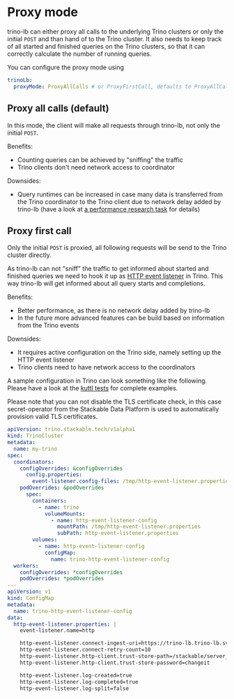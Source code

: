 # Proxy mode

trino-lb can either proxy all calls to the underlying Trino clusters or only the initial `POST` and than hand of to the Trino cluster.
It also needs to keep track of all started and finished queries on the Trino clusters, so that it can correctly calculate the number of running queries.

You can configure the proxy mode using

```yaml
trinoLb:
  proxyMode: ProxyAllCalls # or ProxyFirstCall, defaults to ProxyAllCalls
```

## Proxy all calls (default)

In this mode, the client will make all requests through trino-lb, not only the initial `POST`.

Benefits:

* Counting queries can be achieved by "sniffing" the traffic
* Trino clients don't need network access to coordinator

Downsides:

* Query runtimes can be increased in case many data is transferred from the Trino coordinator to the Trino client due to network delay added by trino-lb (have a look at [a performance research task](https://github.com/stackabletech/trino-lb/issues/72) for details)

## Proxy first call

Only the initial `POST` is proxied, all following requests will be send to the Trino cluster directly.

As trino-lb can not "sniff" the traffic to get informed about started and finished queries we need to hook it up as [HTTP event listener](https://trino.io/docs/current/admin/event-listeners-http.html) in Trino.
This way trino-lb will get informed about all query starts and completions.

Benefits:

* Better performance, as there is no network delay added by trino-lb
* In the future more advanced features can be build based on information from the Trino events

Downsides:

* It requires active configuration on the Trino side, namely setting up the HTTP event listener
* Trino clients need to have network access to the coordinators

A sample configuration in Trino can look something like the following.
Please have a look at the [kuttl tests](https://github.com/stackabletech/trino-lb/tree/feat/trino-query-events/tests/templates/kuttl/) for complete examples.

Please note that you can not disable the TLS certificate check, in this case secret-operator from the Stackable Data Platform is used to automatically provision valid TLS certificates.

```yaml
apiVersion: trino.stackable.tech/v1alpha1
kind: TrinoCluster
metadata:
  name: my-trino
spec:
  coordinators:
    configOverrides: &configOverrides
      config.properties:
        event-listener.config-files: /tmp/http-event-listener.properties
    podOverrides: &podOverrides
      spec:
        containers:
          - name: trino
            volumeMounts:
              - name: http-event-listener-config
                mountPath: /tmp/http-event-listener.properties
                subPath: http-event-listener.properties
        volumes:
          - name: http-event-listener-config
            configMap:
              name: trino-http-event-listener-config
  workers:
    configOverrides: *configOverrides
    podOverrides: *podOverrides
---
apiVersion: v1
kind: ConfigMap
metadata:
  name: trino-http-event-listener-config
data:
  http-event-listener.properties: |
    event-listener.name=http

    http-event-listener.connect-ingest-uri=https://trino-lb.trino-lb.svc.cluster.local:8443/v1/trino-event-listener
    http-event-listener.connect-retry-count=10
    http-event-listener.http-client.trust-store-path=/stackable/server_tls/truststore.p12
    http-event-listener.http-client.trust-store-password=changeit

    http-event-listener.log-created=true
    http-event-listener.log-completed=true
    http-event-listener.log-split=false
```
